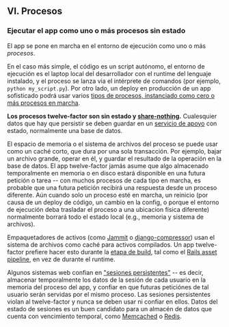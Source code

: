 ## VI. Procesos
### Ejecutar el app como uno o más procesos sin estado

El app se pone en marcha en el entorno de ejecución como uno o más *procesos*.

En el caso más simple, el código es un script autónomo, el entorno de ejecución es el laptop local del desarrollador con el runtime del lenguaje instalado, y el proceso se lanza via el intérprete de comandos (por ejemplo, `python my_script.py`). Por otro lado, un deploy en producción de un app sofisticado podrá usar varios [tipos de procesos, instanciado como cero o más procesos en marcha](./concurrency).

**Los procesos twelve-factor son sin estado y [share-nothing](http://en.wikipedia.org/wiki/Shared_nothing_architecture).** Cualesquier datos que hay que persistir se deben guardar en un [servicio de apoyo](./backing-services) con estado, normalmente una base de datos.

El espacio de memoria o el sistema de archivos del proceso se puede usar como un caché corto, que dura por una sola transacción. Por ejemplo, bajar un archivo grande, operar en él, y guardar el resultado de la operación en la base de datos. El app twelve-factor jamás asume que algo almacenado temporalmente en memoria o en disco estará disponible en una futura petición o tarea -- con muchos procesos de cada tipo en marcha, es probable que una futura petición recibirá una respuesta desde un proceso diferente. Aún cuando solo un proceso esté en marcha, un reinicio (por causa de un deploy de código, un cambio en la config, o porque el entorno de ejecución deba trasladar el proceso a una ubicacion física diferente) normalmente borrará todo el estado local (e.g., memoria y sistema de archivos).

Empaquetadores de activos (como [Jammit](http://documentcloud.github.com/jammit/) o [django-compressor](http://django-compressor.readthedocs.org/)) usan el sistema de archivos como caché para activos compilados. Un app twelve-factor prefiere hacer esto durante la [etapa de build](./build-release-run), tal como el [Rails asset pipeline](http://guides.rubyonrails.org/asset_pipeline.html), en vez de durante el runtime.

Algunos sistemas web confian en ["sesiones persistentes"](http://en.wikipedia.org/wiki/Load_balancing_%28computing%29#Persistence) -- es decir, almacenar temporalmente los datos de la sesión de cada usuario en la memoria del proceso del app, y confiar en que futuras peticiónes de tal usuario serán servidas por el mismo proceso. Las sesiones persistentes violan al twelve-factor y nunca se deben usar ni confiar en ellos. Datos del estado de sesiones es un buen candidato para un almacén de datos que cuenta con vencimiento temporal, como [Memcached](http://memcached.org/) o [Redis](http://redis.io/).
